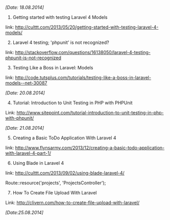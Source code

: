 *[Date: 18.08.2014]*


1. Getting started with testing Laravel 4 Models

link: http://culttt.com/2013/05/20/getting-started-with-testing-laravel-4-models/


2. Laravel 4 testing; 'phpunit' is not recognized?

link: http://stackoverflow.com/questions/16138050/laravel-4-testing-phpunit-is-not-recognized


3. Testing Like a Boss in Laravel: Models

link: http://code.tutsplus.com/tutorials/testing-like-a-boss-in-laravel-models--net-30087

*[Date: 20.08.2014]*


4. Tutorial: Introduction to Unit Testing in PHP with PHPUnit

Link: http://www.sitepoint.com/tutorial-introduction-to-unit-testing-in-php-with-phpunit/

*[Date: 21.08.2014]*


5. Creating a Basic ToDo Application With Laravel 4 

link: http://www.flynsarmy.com/2013/12/creating-a-basic-todo-application-with-laravel-4-part-1/


6. Using Blade in Laravel 4

link: http://culttt.com/2013/09/02/using-blade-laravel-4/

Route::resource('projects', 'ProjectsController');


7. How To Create File Upload With Laravel

Link: http://clivern.com/how-to-create-file-upload-with-laravel/

*[Date:25.08.2014]*